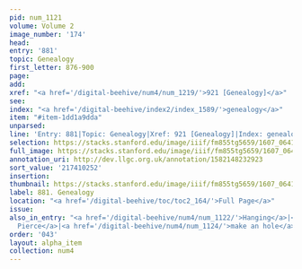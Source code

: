 ```yaml
---
pid: num_1121
volume: Volume 2
image_number: '174'
head:
entry: '881'
topic: Genealogy
first_letter: 876-900
page:
add:
xref: "<a href='/digital-beehive/num4/num_1219/'>921 [Genealogy]</a>"
see:
index: "<a href='/digital-beehive/index2/index_1589/'>genealogy</a>"
item: "#item-1dd1a9dda"
unparsed:
line: 'Entry: 881|Topic: Genealogy|Xref: 921 [Genealogy]|Index: genealogy|#item-1dd1a9dda'
selection: https://stacks.stanford.edu/image/iiif/fm855tg5659/1607_0641/807,252,2919,301/full/0/default.jpg
full_image: https://stacks.stanford.edu/image/iiif/fm855tg5659/1607_0641/full/full/0/default.jpg
annotation_uri: http://dev.llgc.org.uk/annotation/1582148232923
sort_value: '217410252'
insertion:
thumbnail: https://stacks.stanford.edu/image/iiif/fm855tg5659/1607_0641/807,252,600,180/250,/0/default.jpg
label: 881. Genealogy
location: "<a href='/digital-beehive/toc/toc2_164/'>Full Page</a>"
issue:
also_in_entry: "<a href='/digital-beehive/num4/num_1122/'>Hanging</a>|<a href='/digital-beehive/num4/num_1123/'>To
  Pierce</a>|<a href='/digital-beehive/num4/num_1124/'>make an hole</a>|<a href='/digital-beehive/num4/num_1125/'>abysses</a>"
order: '043'
layout: alpha_item
collection: num4
---
```

